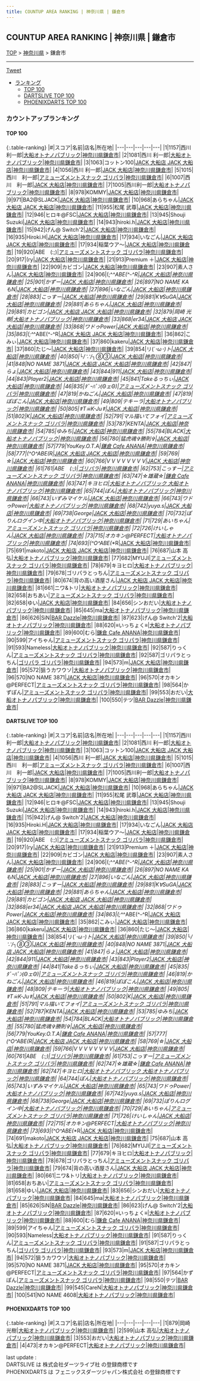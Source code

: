 ```yaml
---
title: COUNTUP AREA RANKING | 神奈川県 | 鎌倉市
---
```

## COUNTUP AREA RANKING | 神奈川県 | 鎌倉市

[TOP](/darts/rank/) > [神奈川県](/darts/rank/神奈川県/) > 鎌倉市

___

<a href="https://twitter.com/share?ref_src=twsrc%5Etfw" data-text="COUNTUP AREA RANKING | 神奈川県鎌倉市" class="twitter-share-button" data-hashtags="DARTSLIVE,PHOENIXDARTS,darts,ダーツ" data-show-count="false">Tweet</a>

* [ランキング](#カウントアップランキング)
    * [TOP 100](#top-100)
    * [DARTSLIVE TOP 100](#dartslive-top-100)
    * [PHOENIXDARTS TOP 100](#phoenixdarts-top-100)

### カウントアップランキング

#### TOP 100



{:.table-ranking}
|#|スコア|名前|店名|所在地|
|---|---|---|---|---|
|1|1157|<span class="rank-name-dl">西川　利一郎</span>|<a href="https://search.dartslive.com/jp/shop/f78ed53f098e84880d9b047a20a7ba1e">大船オトナノパブリック</a>|<a href="/darts/rank/神奈川県/鎌倉市">神奈川県鎌倉市</a>|
|2|1081|<span class="rank-name-dl">西川 利一郎</span>|<a href="https://search.dartslive.com/jp/shop/f78ed53f098e84880d9b047a20a7ba1e">大船オトナノパブリック</a>|<a href="/darts/rank/神奈川県/鎌倉市">神奈川県鎌倉市</a>|
|3|1063|<span class="rank-name-dl">コットン100</span>|<a href="https://search.dartslive.com/jp/shop/1d968eea04b1b2130d9b047a20a7ba1e">JACK 大船店 JACK 大船店</a>|<a href="/darts/rank/神奈川県/鎌倉市">神奈川県鎌倉市</a>|
|4|1056|<span class="rank-name-dl">西川 利一郎</span>|<a href="https://search.dartslive.com/jp/shop/1d968eea04b1b2130d9b047a20a7ba1e">JACK 大船店</a>|<a href="/darts/rank/神奈川県/鎌倉市">神奈川県鎌倉市</a>|
|5|1015|<span class="rank-name-dl">西川　利一郎</span>|<a href="https://search.dartslive.com/jp/shop/1075625f65abe94128032249b44395af">アミューズメントスナック ゴリパラ</a>|<a href="/darts/rank/神奈川県/鎌倉市">神奈川県鎌倉市</a>|
|6|1007|<span class="rank-name-dl">西川　利一郎</span>|<a href="https://search.dartslive.com/jp/shop/1d968eea04b1b2130d9b047a20a7ba1e">JACK 大船店</a>|<a href="/darts/rank/神奈川県/鎌倉市">神奈川県鎌倉市</a>|
|7|1005|<span class="rank-name-dl">西川利一郎</span>|<a href="https://search.dartslive.com/jp/shop/f78ed53f098e84880d9b047a20a7ba1e">大船オトナノパブリック</a>|<a href="/darts/rank/神奈川県/鎌倉市">神奈川県鎌倉市</a>|
|8|978|<span class="rank-name-dl">KOMMY</span>|<a href="https://search.dartslive.com/jp/shop/1d968eea04b1b2130d9b047a20a7ba1e">JACK 大船店</a>|<a href="/darts/rank/神奈川県/鎌倉市">神奈川県鎌倉市</a>|
|9|971|<span class="rank-name-dl">BA2@SLJACK</span>|<a href="https://search.dartslive.com/jp/shop/1d968eea04b1b2130d9b047a20a7ba1e">JACK 大船店</a>|<a href="/darts/rank/神奈川県/鎌倉市">神奈川県鎌倉市</a>|
|10|968|<span class="rank-name-dl">あらちゃん</span>|<a href="https://search.dartslive.com/jp/shop/1d968eea04b1b2130d9b047a20a7ba1e">JACK 大船店 JACK 大船店</a>|<a href="/darts/rank/神奈川県/鎌倉市">神奈川県鎌倉市</a>|
|11|955|<span class="rank-name-dl">松尾 武尊</span>|<a href="https://search.dartslive.com/jp/shop/1d968eea04b1b2130d9b047a20a7ba1e">JACK 大船店</a>|<a href="/darts/rank/神奈川県/鎌倉市">神奈川県鎌倉市</a>|
|12|946|<span class="rank-name-dl">ヒロキ@FSC</span>|<a href="https://search.dartslive.com/jp/shop/1d968eea04b1b2130d9b047a20a7ba1e">JACK 大船店</a>|<a href="/darts/rank/神奈川県/鎌倉市">神奈川県鎌倉市</a>|
|13|945|<span class="rank-name-dl">Shouji Suzuki</span>|<a href="https://search.dartslive.com/jp/shop/1d968eea04b1b2130d9b047a20a7ba1e">JACK 大船店</a>|<a href="/darts/rank/神奈川県/鎌倉市">神奈川県鎌倉市</a>|
|14|943|<span class="rank-name-dl">hiroki.h</span>|<a href="https://search.dartslive.com/jp/shop/1d968eea04b1b2130d9b047a20a7ba1e">JACK 大船店</a>|<a href="/darts/rank/神奈川県/鎌倉市">神奈川県鎌倉市</a>|
|15|942|<span class="rank-name-dl">げん@ Switch&#x27;2</span>|<a href="https://search.dartslive.com/jp/shop/1d968eea04b1b2130d9b047a20a7ba1e">JACK 大船店</a>|<a href="/darts/rank/神奈川県/鎌倉市">神奈川県鎌倉市</a>|
|16|935|<span class="rank-name-dl">Hiroki.H</span>|<a href="https://search.dartslive.com/jp/shop/1d968eea04b1b2130d9b047a20a7ba1e">JACK 大船店</a>|<a href="/darts/rank/神奈川県/鎌倉市">神奈川県鎌倉市</a>|
|17|934|<span class="rank-name-dl">いなごん</span>|<a href="https://search.dartslive.com/jp/shop/1d968eea04b1b2130d9b047a20a7ba1e">JACK 大船店 JACK 大船店</a>|<a href="/darts/rank/神奈川県/鎌倉市">神奈川県鎌倉市</a>|
|17|934|<span class="rank-name-dl">稲葉ウア〜</span>|<a href="https://search.dartslive.com/jp/shop/1d968eea04b1b2130d9b047a20a7ba1e">JACK 大船店</a>|<a href="/darts/rank/神奈川県/鎌倉市">神奈川県鎌倉市</a>|
|19|920|<span class="rank-name-dl">ABE　(:;)</span>|<a href="https://search.dartslive.com/jp/shop/1075625f65abe94128032249b44395af">アミューズメントスナック ゴリパラ</a>|<a href="/darts/rank/神奈川県/鎌倉市">神奈川県鎌倉市</a>|
|20|917|<span class="rank-name-dl">(ry</span>|<a href="https://search.dartslive.com/jp/shop/1d968eea04b1b2130d9b047a20a7ba1e">JACK 大船店</a>|<a href="/darts/rank/神奈川県/鎌倉市">神奈川県鎌倉市</a>|
|21|913|<span class="rank-name-dl">Premium ＋</span>|<a href="https://search.dartslive.com/jp/shop/1d968eea04b1b2130d9b047a20a7ba1e">JACK 大船店</a>|<a href="/darts/rank/神奈川県/鎌倉市">神奈川県鎌倉市</a>|
|22|909|<span class="rank-name-dl">カビゴン</span>|<a href="https://search.dartslive.com/jp/shop/1d968eea04b1b2130d9b047a20a7ba1e">JACK 大船店</a>|<a href="/darts/rank/神奈川県/鎌倉市">神奈川県鎌倉市</a>|
|23|907|<span class="rank-name-dl">素人さん</span>|<a href="https://search.dartslive.com/jp/shop/1d968eea04b1b2130d9b047a20a7ba1e">JACK 大船店</a>|<a href="/darts/rank/神奈川県/鎌倉市">神奈川県鎌倉市</a>|
|24|906|<span class="rank-name-dl">(;^_^ABE(^-^R</span>|<a href="https://search.dartslive.com/jp/shop/1d968eea04b1b2130d9b047a20a7ba1e">JACK 大船店</a>|<a href="/darts/rank/神奈川県/鎌倉市">神奈川県鎌倉市</a>|
|25|901|<span class="rank-name-dl">かずー</span>|<a href="https://search.dartslive.com/jp/shop/1d968eea04b1b2130d9b047a20a7ba1e">JACK 大船店</a>|<a href="/darts/rank/神奈川県/鎌倉市">神奈川県鎌倉市</a>|
|26|897|<span class="rank-name-dl">NO NAME KAもN</span>|<a href="https://search.dartslive.com/jp/shop/1d968eea04b1b2130d9b047a20a7ba1e">JACK 大船店</a>|<a href="/darts/rank/神奈川県/鎌倉市">神奈川県鎌倉市</a>|
|27|896|<span class="rank-name-dl">いなごん</span>|<a href="https://search.dartslive.com/jp/shop/1d968eea04b1b2130d9b047a20a7ba1e">JACK 大船店</a>|<a href="/darts/rank/神奈川県/鎌倉市">神奈川県鎌倉市</a>|
|28|883|<span class="rank-name-dl">こっすー</span>|<a href="https://search.dartslive.com/jp/shop/1d968eea04b1b2130d9b047a20a7ba1e">JACK 大船店</a>|<a href="/darts/rank/神奈川県/鎌倉市">神奈川県鎌倉市</a>|
|29|881|<span class="rank-name-dl">K∀SuGA</span>|<a href="https://search.dartslive.com/jp/shop/1d968eea04b1b2130d9b047a20a7ba1e">JACK 大船店</a>|<a href="/darts/rank/神奈川県/鎌倉市">神奈川県鎌倉市</a>|
|29|881|<span class="rank-name-dl">あらちゃん</span>|<a href="https://search.dartslive.com/jp/shop/1d968eea04b1b2130d9b047a20a7ba1e">JACK 大船店</a>|<a href="/darts/rank/神奈川県/鎌倉市">神奈川県鎌倉市</a>|
|29|881|<span class="rank-name-dl">カビゴン</span>|<a href="https://search.dartslive.com/jp/shop/1d968eea04b1b2130d9b047a20a7ba1e">JACK 大船店 JACK 大船店</a>|<a href="/darts/rank/神奈川県/鎌倉市">神奈川県鎌倉市</a>|
|32|879|<span class="rank-name-pd"><span class="pro-icon-pd"></span>岡崎 光樹</span>|<a href="https://vs.phoenixdarts.com/jp/shop/shopDetailInfo/s_82537?s_seq=82537">大船オトナノパブリック</a>|<a href="/darts/rank/神奈川県/鎌倉市">神奈川県鎌倉市</a>|
|33|868|<span class="rank-name-dl">er34</span>|<a href="https://search.dartslive.com/jp/shop/1d968eea04b1b2130d9b047a20a7ba1e">JACK 大船店 JACK 大船店</a>|<a href="/darts/rank/神奈川県/鎌倉市">神奈川県鎌倉市</a>|
|33|868|<span class="rank-name-dl">ワドゥPower</span>|<a href="https://search.dartslive.com/jp/shop/1d968eea04b1b2130d9b047a20a7ba1e">JACK 大船店</a>|<a href="/darts/rank/神奈川県/鎌倉市">神奈川県鎌倉市</a>|
|35|863|<span class="rank-name-dl">(;^_^ABE(^-^R</span>|<a href="https://search.dartslive.com/jp/shop/1d968eea04b1b2130d9b047a20a7ba1e">JACK 大船店 JACK 大船店</a>|<a href="/darts/rank/神奈川県/鎌倉市">神奈川県鎌倉市</a>|
|36|862|<span class="rank-name-dl">こみぃ</span>|<a href="https://search.dartslive.com/jp/shop/1d968eea04b1b2130d9b047a20a7ba1e">JACK 大船店</a>|<a href="/darts/rank/神奈川県/鎌倉市">神奈川県鎌倉市</a>|
|37|860|<span class="rank-name-dl">kakeru</span>|<a href="https://search.dartslive.com/jp/shop/1d968eea04b1b2130d9b047a20a7ba1e">JACK 大船店</a>|<a href="/darts/rank/神奈川県/鎌倉市">神奈川県鎌倉市</a>|
|37|860|<span class="rank-name-dl">たじ〜</span>|<a href="https://search.dartslive.com/jp/shop/1d968eea04b1b2130d9b047a20a7ba1e">JACK 大船店</a>|<a href="/darts/rank/神奈川県/鎌倉市">神奈川県鎌倉市</a>|
|39|854|<span class="rank-name-dl">リ(*´･ω･)ト</span>|<a href="https://search.dartslive.com/jp/shop/1d968eea04b1b2130d9b047a20a7ba1e">JACK 大船店</a>|<a href="/darts/rank/神奈川県/鎌倉市">神奈川県鎌倉市</a>|
|40|850|<span class="rank-name-dl">└/∵/┐⑧③</span>|<a href="https://search.dartslive.com/jp/shop/1d968eea04b1b2130d9b047a20a7ba1e">JACK 大船店</a>|<a href="/darts/rank/神奈川県/鎌倉市">神奈川県鎌倉市</a>|
|41|848|<span class="rank-name-dl">NO NAME 3871</span>|<a href="https://search.dartslive.com/jp/shop/1d968eea04b1b2130d9b047a20a7ba1e">JACK 大船店 JACK 大船店</a>|<a href="/darts/rank/神奈川県/鎌倉市">神奈川県鎌倉市</a>|
|42|847|<span class="rank-name-dl">らょ</span>|<a href="https://search.dartslive.com/jp/shop/1d968eea04b1b2130d9b047a20a7ba1e">JACK 大船店</a>|<a href="/darts/rank/神奈川県/鎌倉市">神奈川県鎌倉市</a>|
|43|844|<span class="rank-name-dl">911</span>|<a href="https://search.dartslive.com/jp/shop/1d968eea04b1b2130d9b047a20a7ba1e">JACK 大船店</a>|<a href="/darts/rank/神奈川県/鎌倉市">神奈川県鎌倉市</a>|
|44|843|<span class="rank-name-dl">Player2</span>|<a href="https://search.dartslive.com/jp/shop/1d968eea04b1b2130d9b047a20a7ba1e">JACK 大船店</a>|<a href="/darts/rank/神奈川県/鎌倉市">神奈川県鎌倉市</a>|
|45|841|<span class="rank-name-dl">Takeるっちぃ</span>|<a href="https://search.dartslive.com/jp/shop/1d968eea04b1b2130d9b047a20a7ba1e">JACK 大船店</a>|<a href="/darts/rank/神奈川県/鎌倉市">神奈川県鎌倉市</a>|
|46|835|<span class="rank-name-dl">ﾀﾞｰﾊﾟﾝ(*ΘェΘ*)</span>|<a href="https://search.dartslive.com/jp/shop/1075625f65abe94128032249b44395af">アミューズメントスナック ゴリパラ</a>|<a href="/darts/rank/神奈川県/鎌倉市">神奈川県鎌倉市</a>|
|47|819|<span class="rank-name-dl">かねごん</span>|<a href="https://search.dartslive.com/jp/shop/1d968eea04b1b2130d9b047a20a7ba1e">JACK 大船店</a>|<a href="/darts/rank/神奈川県/鎌倉市">神奈川県鎌倉市</a>|
|47|819|<span class="rank-name-dl">ぽぽこん</span>|<a href="https://search.dartslive.com/jp/shop/1d968eea04b1b2130d9b047a20a7ba1e">JACK 大船店</a>|<a href="/darts/rank/神奈川県/鎌倉市">神奈川県鎌倉市</a>|
|49|809|<span class="rank-name-dl">テキーラ</span>|<a href="https://search.dartslive.com/jp/shop/f78ed53f098e84880d9b047a20a7ba1e">大船オトナノパブリック</a>|<a href="/darts/rank/神奈川県/鎌倉市">神奈川県鎌倉市</a>|
|50|805|<span class="rank-name-dl">☤T☠K-Ju☤</span>|<a href="https://search.dartslive.com/jp/shop/1d968eea04b1b2130d9b047a20a7ba1e">JACK 大船店</a>|<a href="/darts/rank/神奈川県/鎌倉市">神奈川県鎌倉市</a>|
|51|802|<span class="rank-name-dl">K</span>|<a href="https://search.dartslive.com/jp/shop/1d968eea04b1b2130d9b047a20a7ba1e">JACK 大船店</a>|<a href="/darts/rank/神奈川県/鎌倉市">神奈川県鎌倉市</a>|
|52|791|<span class="rank-name-dl">マル描いてフォイ</span>|<a href="https://search.dartslive.com/jp/shop/1075625f65abe94128032249b44395af">アミューズメントスナック ゴリパラ</a>|<a href="/darts/rank/神奈川県/鎌倉市">神奈川県鎌倉市</a>|
|53|787|<span class="rank-name-dl">KENTA</span>|<a href="https://search.dartslive.com/jp/shop/1d968eea04b1b2130d9b047a20a7ba1e">JACK 大船店</a>|<a href="/darts/rank/神奈川県/鎌倉市">神奈川県鎌倉市</a>|
|54|785|<span class="rank-name-dl">ゆみち</span>|<a href="https://search.dartslive.com/jp/shop/1d968eea04b1b2130d9b047a20a7ba1e">JACK 大船店</a>|<a href="/darts/rank/神奈川県/鎌倉市">神奈川県鎌倉市</a>|
|55|784|<span class="rank-name-dl">BLACK</span>|<a href="https://search.dartslive.com/jp/shop/f78ed53f098e84880d9b047a20a7ba1e">大船オトナノパブリック</a>|<a href="/darts/rank/神奈川県/鎌倉市">神奈川県鎌倉市</a>|
|56|780|<span class="rank-name-dl">猛虎魂✞勝則✞</span>|<a href="https://search.dartslive.com/jp/shop/1d968eea04b1b2130d9b047a20a7ba1e">JACK 大船店</a>|<a href="/darts/rank/神奈川県/鎌倉市">神奈川県鎌倉市</a>|
|57|779|<span class="rank-name-dl">YouKey.O.T.A</span>|<a href="https://search.dartslive.com/jp/shop/e16e7a8f62a1fdbf0d9b047a20a7ba1e">鎌倉 Cafe ANANA</a>|<a href="/darts/rank/神奈川県/鎌倉市">神奈川県鎌倉市</a>|
|58|777|<span class="rank-name-dl">(^O^ABE(*_*R</span>|<a href="https://search.dartslive.com/jp/shop/1d968eea04b1b2130d9b047a20a7ba1e">JACK 大船店 JACK 大船店</a>|<a href="/darts/rank/神奈川県/鎌倉市">神奈川県鎌倉市</a>|
|59|769|<span class="rank-name-dl">☆</span>|<a href="https://search.dartslive.com/jp/shop/1d968eea04b1b2130d9b047a20a7ba1e">JACK 大船店</a>|<a href="/darts/rank/神奈川県/鎌倉市">神奈川県鎌倉市</a>|
|60|766|<span class="rank-name-dl">V V V V V V V V</span>|<a href="https://search.dartslive.com/jp/shop/1d968eea04b1b2130d9b047a20a7ba1e">JACK 大船店</a>|<a href="/darts/rank/神奈川県/鎌倉市">神奈川県鎌倉市</a>|
|61|761|<span class="rank-name-dl">ABE　(:;)</span>|<a href="https://search.dartslive.com/jp/shop/1075625f65abe94128032249b44395af">ゴリパラ</a>|<a href="/darts/rank/神奈川県/鎌倉市">神奈川県鎌倉市</a>|
|62|753|<span class="rank-name-dl">こっすー</span>|<a href="https://search.dartslive.com/jp/shop/1075625f65abe94128032249b44395af">アミューズメントスナック ゴリパラ</a>|<a href="/darts/rank/神奈川県/鎌倉市">神奈川県鎌倉市</a>|
|63|747|<span class="rank-name-dl">☆雄蔵☆</span>|<a href="https://search.dartslive.com/jp/shop/e16e7a8f62a1fdbf0d9b047a20a7ba1e">鎌倉 Cafe ANANA</a>|<a href="/darts/rank/神奈川県/鎌倉市">神奈川県鎌倉市</a>|
|63|747|<span class="rank-name-dl">キヨヒロ</span>|<a href="https://search.dartslive.com/jp/shop/f78ed53f098e84880d9b047a20a7ba1e">大船オトナノパブリック 大船オトナノパブリック</a>|<a href="/darts/rank/神奈川県/鎌倉市">神奈川県鎌倉市</a>|
|65|744|<span class="rank-name-dl">ぽん</span>|<a href="https://search.dartslive.com/jp/shop/f78ed53f098e84880d9b047a20a7ba1e">大船オトナノパブリック</a>|<a href="/darts/rank/神奈川県/鎌倉市">神奈川県鎌倉市</a>|
|66|743|<span class="rank-name-dl">いずみマイケル</span>|<a href="https://search.dartslive.com/jp/shop/1d968eea04b1b2130d9b047a20a7ba1e">JACK 大船店</a>|<a href="/darts/rank/神奈川県/鎌倉市">神奈川県鎌倉市</a>|
|66|743|<span class="rank-name-dl">ワドゥPower</span>|<a href="https://search.dartslive.com/jp/shop/f78ed53f098e84880d9b047a20a7ba1e">大船オトナノパブリック</a>|<a href="/darts/rank/神奈川県/鎌倉市">神奈川県鎌倉市</a>|
|68|742|<span class="rank-name-dl">yuya.s</span>|<a href="https://search.dartslive.com/jp/shop/1d968eea04b1b2130d9b047a20a7ba1e">JACK 大船店</a>|<a href="/darts/rank/神奈川県/鎌倉市">神奈川県鎌倉市</a>|
|69|738|<span class="rank-name-dl">George</span>|<a href="https://search.dartslive.com/jp/shop/1d968eea04b1b2130d9b047a20a7ba1e">JACK 大船店</a>|<a href="/darts/rank/神奈川県/鎌倉市">神奈川県鎌倉市</a>|
|70|732|<span class="rank-name-dl">ぽりんログイン中</span>|<a href="https://search.dartslive.com/jp/shop/f78ed53f098e84880d9b047a20a7ba1e">大船オトナノパブリック</a>|<a href="/darts/rank/神奈川県/鎌倉市">神奈川県鎌倉市</a>|
|71|729|<span class="rank-name-dl">あいちゃん</span>|<a href="https://search.dartslive.com/jp/shop/1075625f65abe94128032249b44395af">アミューズメントスナック ゴリパラ</a>|<a href="/darts/rank/神奈川県/鎌倉市">神奈川県鎌倉市</a>|
|72|726|<span class="rank-name-dl">けいしゃん</span>|<a href="https://search.dartslive.com/jp/shop/1d968eea04b1b2130d9b047a20a7ba1e">JACK 大船店</a>|<a href="/darts/rank/神奈川県/鎌倉市">神奈川県鎌倉市</a>|
|73|715|<span class="rank-name-dl">オカキン@PERFECT</span>|<a href="https://search.dartslive.com/jp/shop/f78ed53f098e84880d9b047a20a7ba1e">大船オトナノパブリック</a>|<a href="/darts/rank/神奈川県/鎌倉市">神奈川県鎌倉市</a>|
|74|693|<span class="rank-name-dl">(^O^ABE(*_*R</span>|<a href="https://search.dartslive.com/jp/shop/1d968eea04b1b2130d9b047a20a7ba1e">JACK 大船店</a>|<a href="/darts/rank/神奈川県/鎌倉市">神奈川県鎌倉市</a>|
|75|691|<span class="rank-name-dl">makoto</span>|<a href="https://search.dartslive.com/jp/shop/1d968eea04b1b2130d9b047a20a7ba1e">JACK 大船店 JACK 大船店</a>|<a href="/darts/rank/神奈川県/鎌倉市">神奈川県鎌倉市</a>|
|76|687|<span class="rank-name-dl">山本 高弘</span>|<a href="https://search.dartslive.com/jp/shop/f78ed53f098e84880d9b047a20a7ba1e">大船オトナノパブリック</a>|<a href="/darts/rank/神奈川県/鎌倉市">神奈川県鎌倉市</a>|
|77|682|<span class="rank-name-dl">MYUJI</span>|<a href="https://search.dartslive.com/jp/shop/1075625f65abe94128032249b44395af">アミューズメントスナック ゴリパラ</a>|<a href="/darts/rank/神奈川県/鎌倉市">神奈川県鎌倉市</a>|
|78|679|<span class="rank-name-dl">キヨヒロ</span>|<a href="https://search.dartslive.com/jp/shop/f78ed53f098e84880d9b047a20a7ba1e">大船オトナノパブリック</a>|<a href="/darts/rank/神奈川県/鎌倉市">神奈川県鎌倉市</a>|
|79|678|<span class="rank-name-dl">ゴリパラとっちん</span>|<a href="https://search.dartslive.com/jp/shop/1075625f65abe94128032249b44395af">アミューズメントスナック ゴリパラ</a>|<a href="/darts/rank/神奈川県/鎌倉市">神奈川県鎌倉市</a>|
|80|674|<span class="rank-name-dl">背の高い酒屋さん</span>|<a href="https://search.dartslive.com/jp/shop/1d968eea04b1b2130d9b047a20a7ba1e">JACK 大船店 JACK 大船店</a>|<a href="/darts/rank/神奈川県/鎌倉市">神奈川県鎌倉市</a>|
|81|661|<span class="rank-name-dl">ニワ&amp;トリ</span>|<a href="https://search.dartslive.com/jp/shop/f78ed53f098e84880d9b047a20a7ba1e">大船オトナノパブリック</a>|<a href="/darts/rank/神奈川県/鎌倉市">神奈川県鎌倉市</a>|
|82|658|<span class="rank-name-dl">おちあい</span>|<a href="https://search.dartslive.com/jp/shop/1075625f65abe94128032249b44395af">アミューズメントスナック ゴリパラ</a>|<a href="/darts/rank/神奈川県/鎌倉市">神奈川県鎌倉市</a>|
|82|658|<span class="rank-name-dl">ゆい</span>|<a href="https://search.dartslive.com/jp/shop/1d968eea04b1b2130d9b047a20a7ba1e">JACK 大船店</a>|<a href="/darts/rank/神奈川県/鎌倉市">神奈川県鎌倉市</a>|
|84|656|<span class="rank-name-dl">シンおだい</span>|<a href="https://search.dartslive.com/jp/shop/f78ed53f098e84880d9b047a20a7ba1e">大船オトナノパブリック</a>|<a href="/darts/rank/神奈川県/鎌倉市">神奈川県鎌倉市</a>|
|85|645|<span class="rank-name-dl">ma</span>|<a href="https://search.dartslive.com/jp/shop/f78ed53f098e84880d9b047a20a7ba1e">大船オトナノパブリック</a>|<a href="/darts/rank/神奈川県/鎌倉市">神奈川県鎌倉市</a>|
|86|626|<span class="rank-name-dl">SiN</span>|<a href="https://search.dartslive.com/jp/shop/914b2f4db1574b630d9b047a20a7ba1e">BAR Dazzle</a>|<a href="/darts/rank/神奈川県/鎌倉市">神奈川県鎌倉市</a>|
|87|623|<span class="rank-name-dl">げん@ Switch&#x27;2</span>|<a href="https://search.dartslive.com/jp/shop/f78ed53f098e84880d9b047a20a7ba1e">大船オトナノパブリック</a>|<a href="/darts/rank/神奈川県/鎌倉市">神奈川県鎌倉市</a>|
|88|620|<span class="rank-name-dl">≡いっちょく≡</span>|<a href="https://search.dartslive.com/jp/shop/f78ed53f098e84880d9b047a20a7ba1e">大船オトナノパブリック</a>|<a href="/darts/rank/神奈川県/鎌倉市">神奈川県鎌倉市</a>|
|89|600|<span class="rank-name-dl">むら</span>|<a href="https://search.dartslive.com/jp/shop/e16e7a8f62a1fdbf0d9b047a20a7ba1e">鎌倉 Cafe ANANA</a>|<a href="/darts/rank/神奈川県/鎌倉市">神奈川県鎌倉市</a>|
|90|599|<span class="rank-name-dl">アイちゃん</span>|<a href="https://search.dartslive.com/jp/shop/1075625f65abe94128032249b44395af">アミューズメントスナック ゴリパラ</a>|<a href="/darts/rank/神奈川県/鎌倉市">神奈川県鎌倉市</a>|
|91|593|<span class="rank-name-dl">Nameless</span>|<a href="https://search.dartslive.com/jp/shop/f78ed53f098e84880d9b047a20a7ba1e">大船オトナノパブリック</a>|<a href="/darts/rank/神奈川県/鎌倉市">神奈川県鎌倉市</a>|
|92|587|<span class="rank-name-dl">りっくん</span>|<a href="https://search.dartslive.com/jp/shop/1075625f65abe94128032249b44395af">アミューズメントスナック ゴリパラ</a>|<a href="/darts/rank/神奈川県/鎌倉市">神奈川県鎌倉市</a>|
|92|587|<span class="rank-name-dl">ゴリパラとっちん</span>|<a href="https://search.dartslive.com/jp/shop/1075625f65abe94128032249b44395af">ゴリパラ ゴリパラ</a>|<a href="/darts/rank/神奈川県/鎌倉市">神奈川県鎌倉市</a>|
|94|573|<span class="rank-name-dl">m</span>|<a href="https://search.dartslive.com/jp/shop/1d968eea04b1b2130d9b047a20a7ba1e">JACK 大船店</a>|<a href="/darts/rank/神奈川県/鎌倉市">神奈川県鎌倉市</a>|
|95|572|<span class="rank-name-dl">狙うカワウソ</span>|<a href="https://search.dartslive.com/jp/shop/f78ed53f098e84880d9b047a20a7ba1e">大船オトナノパブリック</a>|<a href="/darts/rank/神奈川県/鎌倉市">神奈川県鎌倉市</a>|
|96|570|<span class="rank-name-dl">NO NAME 3871</span>|<a href="https://search.dartslive.com/jp/shop/1d968eea04b1b2130d9b047a20a7ba1e">JACK 大船店</a>|<a href="/darts/rank/神奈川県/鎌倉市">神奈川県鎌倉市</a>|
|96|570|<span class="rank-name-dl">オカキン@PERFECT</span>|<a href="https://search.dartslive.com/jp/shop/1075625f65abe94128032249b44395af">アミューズメントスナック ゴリパラ</a>|<a href="/darts/rank/神奈川県/鎌倉市">神奈川県鎌倉市</a>|
|98|564|<span class="rank-name-dl">かずぽん</span>|<a href="https://search.dartslive.com/jp/shop/1075625f65abe94128032249b44395af">アミューズメントスナック ゴリパラ</a>|<a href="/darts/rank/神奈川県/鎌倉市">神奈川県鎌倉市</a>|
|99|553|<span class="rank-name-pd">おだい</span>|<a href="https://vs.phoenixdarts.com/jp/shop/shopDetailInfo/s_82537?s_seq=82537">大船オトナノパブリック</a>|<a href="/darts/rank/神奈川県/鎌倉市">神奈川県鎌倉市</a>|
|100|550|<span class="rank-name-dl">テツ</span>|<a href="https://search.dartslive.com/jp/shop/914b2f4db1574b630d9b047a20a7ba1e">BAR Dazzle</a>|<a href="/darts/rank/神奈川県/鎌倉市">神奈川県鎌倉市</a>|


#### DARTSLIVE TOP 100



{:.table-ranking}
|#|スコア|名前|店名|所在地|
|---|---|---|---|---|
|1|1157|<span class="rank-name-dl">西川　利一郎</span>|<a href="https://search.dartslive.com/jp/shop/f78ed53f098e84880d9b047a20a7ba1e">大船オトナノパブリック</a>|<a href="/darts/rank/神奈川県/鎌倉市">神奈川県鎌倉市</a>|
|2|1081|<span class="rank-name-dl">西川 利一郎</span>|<a href="https://search.dartslive.com/jp/shop/f78ed53f098e84880d9b047a20a7ba1e">大船オトナノパブリック</a>|<a href="/darts/rank/神奈川県/鎌倉市">神奈川県鎌倉市</a>|
|3|1063|<span class="rank-name-dl">コットン100</span>|<a href="https://search.dartslive.com/jp/shop/1d968eea04b1b2130d9b047a20a7ba1e">JACK 大船店 JACK 大船店</a>|<a href="/darts/rank/神奈川県/鎌倉市">神奈川県鎌倉市</a>|
|4|1056|<span class="rank-name-dl">西川 利一郎</span>|<a href="https://search.dartslive.com/jp/shop/1d968eea04b1b2130d9b047a20a7ba1e">JACK 大船店</a>|<a href="/darts/rank/神奈川県/鎌倉市">神奈川県鎌倉市</a>|
|5|1015|<span class="rank-name-dl">西川　利一郎</span>|<a href="https://search.dartslive.com/jp/shop/1075625f65abe94128032249b44395af">アミューズメントスナック ゴリパラ</a>|<a href="/darts/rank/神奈川県/鎌倉市">神奈川県鎌倉市</a>|
|6|1007|<span class="rank-name-dl">西川　利一郎</span>|<a href="https://search.dartslive.com/jp/shop/1d968eea04b1b2130d9b047a20a7ba1e">JACK 大船店</a>|<a href="/darts/rank/神奈川県/鎌倉市">神奈川県鎌倉市</a>|
|7|1005|<span class="rank-name-dl">西川利一郎</span>|<a href="https://search.dartslive.com/jp/shop/f78ed53f098e84880d9b047a20a7ba1e">大船オトナノパブリック</a>|<a href="/darts/rank/神奈川県/鎌倉市">神奈川県鎌倉市</a>|
|8|978|<span class="rank-name-dl">KOMMY</span>|<a href="https://search.dartslive.com/jp/shop/1d968eea04b1b2130d9b047a20a7ba1e">JACK 大船店</a>|<a href="/darts/rank/神奈川県/鎌倉市">神奈川県鎌倉市</a>|
|9|971|<span class="rank-name-dl">BA2@SLJACK</span>|<a href="https://search.dartslive.com/jp/shop/1d968eea04b1b2130d9b047a20a7ba1e">JACK 大船店</a>|<a href="/darts/rank/神奈川県/鎌倉市">神奈川県鎌倉市</a>|
|10|968|<span class="rank-name-dl">あらちゃん</span>|<a href="https://search.dartslive.com/jp/shop/1d968eea04b1b2130d9b047a20a7ba1e">JACK 大船店 JACK 大船店</a>|<a href="/darts/rank/神奈川県/鎌倉市">神奈川県鎌倉市</a>|
|11|955|<span class="rank-name-dl">松尾 武尊</span>|<a href="https://search.dartslive.com/jp/shop/1d968eea04b1b2130d9b047a20a7ba1e">JACK 大船店</a>|<a href="/darts/rank/神奈川県/鎌倉市">神奈川県鎌倉市</a>|
|12|946|<span class="rank-name-dl">ヒロキ@FSC</span>|<a href="https://search.dartslive.com/jp/shop/1d968eea04b1b2130d9b047a20a7ba1e">JACK 大船店</a>|<a href="/darts/rank/神奈川県/鎌倉市">神奈川県鎌倉市</a>|
|13|945|<span class="rank-name-dl">Shouji Suzuki</span>|<a href="https://search.dartslive.com/jp/shop/1d968eea04b1b2130d9b047a20a7ba1e">JACK 大船店</a>|<a href="/darts/rank/神奈川県/鎌倉市">神奈川県鎌倉市</a>|
|14|943|<span class="rank-name-dl">hiroki.h</span>|<a href="https://search.dartslive.com/jp/shop/1d968eea04b1b2130d9b047a20a7ba1e">JACK 大船店</a>|<a href="/darts/rank/神奈川県/鎌倉市">神奈川県鎌倉市</a>|
|15|942|<span class="rank-name-dl">げん@ Switch&#x27;2</span>|<a href="https://search.dartslive.com/jp/shop/1d968eea04b1b2130d9b047a20a7ba1e">JACK 大船店</a>|<a href="/darts/rank/神奈川県/鎌倉市">神奈川県鎌倉市</a>|
|16|935|<span class="rank-name-dl">Hiroki.H</span>|<a href="https://search.dartslive.com/jp/shop/1d968eea04b1b2130d9b047a20a7ba1e">JACK 大船店</a>|<a href="/darts/rank/神奈川県/鎌倉市">神奈川県鎌倉市</a>|
|17|934|<span class="rank-name-dl">いなごん</span>|<a href="https://search.dartslive.com/jp/shop/1d968eea04b1b2130d9b047a20a7ba1e">JACK 大船店 JACK 大船店</a>|<a href="/darts/rank/神奈川県/鎌倉市">神奈川県鎌倉市</a>|
|17|934|<span class="rank-name-dl">稲葉ウア〜</span>|<a href="https://search.dartslive.com/jp/shop/1d968eea04b1b2130d9b047a20a7ba1e">JACK 大船店</a>|<a href="/darts/rank/神奈川県/鎌倉市">神奈川県鎌倉市</a>|
|19|920|<span class="rank-name-dl">ABE　(:;)</span>|<a href="https://search.dartslive.com/jp/shop/1075625f65abe94128032249b44395af">アミューズメントスナック ゴリパラ</a>|<a href="/darts/rank/神奈川県/鎌倉市">神奈川県鎌倉市</a>|
|20|917|<span class="rank-name-dl">(ry</span>|<a href="https://search.dartslive.com/jp/shop/1d968eea04b1b2130d9b047a20a7ba1e">JACK 大船店</a>|<a href="/darts/rank/神奈川県/鎌倉市">神奈川県鎌倉市</a>|
|21|913|<span class="rank-name-dl">Premium ＋</span>|<a href="https://search.dartslive.com/jp/shop/1d968eea04b1b2130d9b047a20a7ba1e">JACK 大船店</a>|<a href="/darts/rank/神奈川県/鎌倉市">神奈川県鎌倉市</a>|
|22|909|<span class="rank-name-dl">カビゴン</span>|<a href="https://search.dartslive.com/jp/shop/1d968eea04b1b2130d9b047a20a7ba1e">JACK 大船店</a>|<a href="/darts/rank/神奈川県/鎌倉市">神奈川県鎌倉市</a>|
|23|907|<span class="rank-name-dl">素人さん</span>|<a href="https://search.dartslive.com/jp/shop/1d968eea04b1b2130d9b047a20a7ba1e">JACK 大船店</a>|<a href="/darts/rank/神奈川県/鎌倉市">神奈川県鎌倉市</a>|
|24|906|<span class="rank-name-dl">(;^_^ABE(^-^R</span>|<a href="https://search.dartslive.com/jp/shop/1d968eea04b1b2130d9b047a20a7ba1e">JACK 大船店</a>|<a href="/darts/rank/神奈川県/鎌倉市">神奈川県鎌倉市</a>|
|25|901|<span class="rank-name-dl">かずー</span>|<a href="https://search.dartslive.com/jp/shop/1d968eea04b1b2130d9b047a20a7ba1e">JACK 大船店</a>|<a href="/darts/rank/神奈川県/鎌倉市">神奈川県鎌倉市</a>|
|26|897|<span class="rank-name-dl">NO NAME KAもN</span>|<a href="https://search.dartslive.com/jp/shop/1d968eea04b1b2130d9b047a20a7ba1e">JACK 大船店</a>|<a href="/darts/rank/神奈川県/鎌倉市">神奈川県鎌倉市</a>|
|27|896|<span class="rank-name-dl">いなごん</span>|<a href="https://search.dartslive.com/jp/shop/1d968eea04b1b2130d9b047a20a7ba1e">JACK 大船店</a>|<a href="/darts/rank/神奈川県/鎌倉市">神奈川県鎌倉市</a>|
|28|883|<span class="rank-name-dl">こっすー</span>|<a href="https://search.dartslive.com/jp/shop/1d968eea04b1b2130d9b047a20a7ba1e">JACK 大船店</a>|<a href="/darts/rank/神奈川県/鎌倉市">神奈川県鎌倉市</a>|
|29|881|<span class="rank-name-dl">K∀SuGA</span>|<a href="https://search.dartslive.com/jp/shop/1d968eea04b1b2130d9b047a20a7ba1e">JACK 大船店</a>|<a href="/darts/rank/神奈川県/鎌倉市">神奈川県鎌倉市</a>|
|29|881|<span class="rank-name-dl">あらちゃん</span>|<a href="https://search.dartslive.com/jp/shop/1d968eea04b1b2130d9b047a20a7ba1e">JACK 大船店</a>|<a href="/darts/rank/神奈川県/鎌倉市">神奈川県鎌倉市</a>|
|29|881|<span class="rank-name-dl">カビゴン</span>|<a href="https://search.dartslive.com/jp/shop/1d968eea04b1b2130d9b047a20a7ba1e">JACK 大船店 JACK 大船店</a>|<a href="/darts/rank/神奈川県/鎌倉市">神奈川県鎌倉市</a>|
|32|868|<span class="rank-name-dl">er34</span>|<a href="https://search.dartslive.com/jp/shop/1d968eea04b1b2130d9b047a20a7ba1e">JACK 大船店 JACK 大船店</a>|<a href="/darts/rank/神奈川県/鎌倉市">神奈川県鎌倉市</a>|
|32|868|<span class="rank-name-dl">ワドゥPower</span>|<a href="https://search.dartslive.com/jp/shop/1d968eea04b1b2130d9b047a20a7ba1e">JACK 大船店</a>|<a href="/darts/rank/神奈川県/鎌倉市">神奈川県鎌倉市</a>|
|34|863|<span class="rank-name-dl">(;^_^ABE(^-^R</span>|<a href="https://search.dartslive.com/jp/shop/1d968eea04b1b2130d9b047a20a7ba1e">JACK 大船店 JACK 大船店</a>|<a href="/darts/rank/神奈川県/鎌倉市">神奈川県鎌倉市</a>|
|35|862|<span class="rank-name-dl">こみぃ</span>|<a href="https://search.dartslive.com/jp/shop/1d968eea04b1b2130d9b047a20a7ba1e">JACK 大船店</a>|<a href="/darts/rank/神奈川県/鎌倉市">神奈川県鎌倉市</a>|
|36|860|<span class="rank-name-dl">kakeru</span>|<a href="https://search.dartslive.com/jp/shop/1d968eea04b1b2130d9b047a20a7ba1e">JACK 大船店</a>|<a href="/darts/rank/神奈川県/鎌倉市">神奈川県鎌倉市</a>|
|36|860|<span class="rank-name-dl">たじ〜</span>|<a href="https://search.dartslive.com/jp/shop/1d968eea04b1b2130d9b047a20a7ba1e">JACK 大船店</a>|<a href="/darts/rank/神奈川県/鎌倉市">神奈川県鎌倉市</a>|
|38|854|<span class="rank-name-dl">リ(*´･ω･)ト</span>|<a href="https://search.dartslive.com/jp/shop/1d968eea04b1b2130d9b047a20a7ba1e">JACK 大船店</a>|<a href="/darts/rank/神奈川県/鎌倉市">神奈川県鎌倉市</a>|
|39|850|<span class="rank-name-dl">└/∵/┐⑧③</span>|<a href="https://search.dartslive.com/jp/shop/1d968eea04b1b2130d9b047a20a7ba1e">JACK 大船店</a>|<a href="/darts/rank/神奈川県/鎌倉市">神奈川県鎌倉市</a>|
|40|848|<span class="rank-name-dl">NO NAME 3871</span>|<a href="https://search.dartslive.com/jp/shop/1d968eea04b1b2130d9b047a20a7ba1e">JACK 大船店 JACK 大船店</a>|<a href="/darts/rank/神奈川県/鎌倉市">神奈川県鎌倉市</a>|
|41|847|<span class="rank-name-dl">らょ</span>|<a href="https://search.dartslive.com/jp/shop/1d968eea04b1b2130d9b047a20a7ba1e">JACK 大船店</a>|<a href="/darts/rank/神奈川県/鎌倉市">神奈川県鎌倉市</a>|
|42|844|<span class="rank-name-dl">911</span>|<a href="https://search.dartslive.com/jp/shop/1d968eea04b1b2130d9b047a20a7ba1e">JACK 大船店</a>|<a href="/darts/rank/神奈川県/鎌倉市">神奈川県鎌倉市</a>|
|43|843|<span class="rank-name-dl">Player2</span>|<a href="https://search.dartslive.com/jp/shop/1d968eea04b1b2130d9b047a20a7ba1e">JACK 大船店</a>|<a href="/darts/rank/神奈川県/鎌倉市">神奈川県鎌倉市</a>|
|44|841|<span class="rank-name-dl">Takeるっちぃ</span>|<a href="https://search.dartslive.com/jp/shop/1d968eea04b1b2130d9b047a20a7ba1e">JACK 大船店</a>|<a href="/darts/rank/神奈川県/鎌倉市">神奈川県鎌倉市</a>|
|45|835|<span class="rank-name-dl">ﾀﾞｰﾊﾟﾝ(*ΘェΘ*)</span>|<a href="https://search.dartslive.com/jp/shop/1075625f65abe94128032249b44395af">アミューズメントスナック ゴリパラ</a>|<a href="/darts/rank/神奈川県/鎌倉市">神奈川県鎌倉市</a>|
|46|819|<span class="rank-name-dl">かねごん</span>|<a href="https://search.dartslive.com/jp/shop/1d968eea04b1b2130d9b047a20a7ba1e">JACK 大船店</a>|<a href="/darts/rank/神奈川県/鎌倉市">神奈川県鎌倉市</a>|
|46|819|<span class="rank-name-dl">ぽぽこん</span>|<a href="https://search.dartslive.com/jp/shop/1d968eea04b1b2130d9b047a20a7ba1e">JACK 大船店</a>|<a href="/darts/rank/神奈川県/鎌倉市">神奈川県鎌倉市</a>|
|48|809|<span class="rank-name-dl">テキーラ</span>|<a href="https://search.dartslive.com/jp/shop/f78ed53f098e84880d9b047a20a7ba1e">大船オトナノパブリック</a>|<a href="/darts/rank/神奈川県/鎌倉市">神奈川県鎌倉市</a>|
|49|805|<span class="rank-name-dl">☤T☠K-Ju☤</span>|<a href="https://search.dartslive.com/jp/shop/1d968eea04b1b2130d9b047a20a7ba1e">JACK 大船店</a>|<a href="/darts/rank/神奈川県/鎌倉市">神奈川県鎌倉市</a>|
|50|802|<span class="rank-name-dl">K</span>|<a href="https://search.dartslive.com/jp/shop/1d968eea04b1b2130d9b047a20a7ba1e">JACK 大船店</a>|<a href="/darts/rank/神奈川県/鎌倉市">神奈川県鎌倉市</a>|
|51|791|<span class="rank-name-dl">マル描いてフォイ</span>|<a href="https://search.dartslive.com/jp/shop/1075625f65abe94128032249b44395af">アミューズメントスナック ゴリパラ</a>|<a href="/darts/rank/神奈川県/鎌倉市">神奈川県鎌倉市</a>|
|52|787|<span class="rank-name-dl">KENTA</span>|<a href="https://search.dartslive.com/jp/shop/1d968eea04b1b2130d9b047a20a7ba1e">JACK 大船店</a>|<a href="/darts/rank/神奈川県/鎌倉市">神奈川県鎌倉市</a>|
|53|785|<span class="rank-name-dl">ゆみち</span>|<a href="https://search.dartslive.com/jp/shop/1d968eea04b1b2130d9b047a20a7ba1e">JACK 大船店</a>|<a href="/darts/rank/神奈川県/鎌倉市">神奈川県鎌倉市</a>|
|54|784|<span class="rank-name-dl">BLACK</span>|<a href="https://search.dartslive.com/jp/shop/f78ed53f098e84880d9b047a20a7ba1e">大船オトナノパブリック</a>|<a href="/darts/rank/神奈川県/鎌倉市">神奈川県鎌倉市</a>|
|55|780|<span class="rank-name-dl">猛虎魂✞勝則✞</span>|<a href="https://search.dartslive.com/jp/shop/1d968eea04b1b2130d9b047a20a7ba1e">JACK 大船店</a>|<a href="/darts/rank/神奈川県/鎌倉市">神奈川県鎌倉市</a>|
|56|779|<span class="rank-name-dl">YouKey.O.T.A</span>|<a href="https://search.dartslive.com/jp/shop/e16e7a8f62a1fdbf0d9b047a20a7ba1e">鎌倉 Cafe ANANA</a>|<a href="/darts/rank/神奈川県/鎌倉市">神奈川県鎌倉市</a>|
|57|777|<span class="rank-name-dl">(^O^ABE(*_*R</span>|<a href="https://search.dartslive.com/jp/shop/1d968eea04b1b2130d9b047a20a7ba1e">JACK 大船店 JACK 大船店</a>|<a href="/darts/rank/神奈川県/鎌倉市">神奈川県鎌倉市</a>|
|58|769|<span class="rank-name-dl">☆</span>|<a href="https://search.dartslive.com/jp/shop/1d968eea04b1b2130d9b047a20a7ba1e">JACK 大船店</a>|<a href="/darts/rank/神奈川県/鎌倉市">神奈川県鎌倉市</a>|
|59|766|<span class="rank-name-dl">V V V V V V V V</span>|<a href="https://search.dartslive.com/jp/shop/1d968eea04b1b2130d9b047a20a7ba1e">JACK 大船店</a>|<a href="/darts/rank/神奈川県/鎌倉市">神奈川県鎌倉市</a>|
|60|761|<span class="rank-name-dl">ABE　(:;)</span>|<a href="https://search.dartslive.com/jp/shop/1075625f65abe94128032249b44395af">ゴリパラ</a>|<a href="/darts/rank/神奈川県/鎌倉市">神奈川県鎌倉市</a>|
|61|753|<span class="rank-name-dl">こっすー</span>|<a href="https://search.dartslive.com/jp/shop/1075625f65abe94128032249b44395af">アミューズメントスナック ゴリパラ</a>|<a href="/darts/rank/神奈川県/鎌倉市">神奈川県鎌倉市</a>|
|62|747|<span class="rank-name-dl">☆雄蔵☆</span>|<a href="https://search.dartslive.com/jp/shop/e16e7a8f62a1fdbf0d9b047a20a7ba1e">鎌倉 Cafe ANANA</a>|<a href="/darts/rank/神奈川県/鎌倉市">神奈川県鎌倉市</a>|
|62|747|<span class="rank-name-dl">キヨヒロ</span>|<a href="https://search.dartslive.com/jp/shop/f78ed53f098e84880d9b047a20a7ba1e">大船オトナノパブリック 大船オトナノパブリック</a>|<a href="/darts/rank/神奈川県/鎌倉市">神奈川県鎌倉市</a>|
|64|744|<span class="rank-name-dl">ぽん</span>|<a href="https://search.dartslive.com/jp/shop/f78ed53f098e84880d9b047a20a7ba1e">大船オトナノパブリック</a>|<a href="/darts/rank/神奈川県/鎌倉市">神奈川県鎌倉市</a>|
|65|743|<span class="rank-name-dl">いずみマイケル</span>|<a href="https://search.dartslive.com/jp/shop/1d968eea04b1b2130d9b047a20a7ba1e">JACK 大船店</a>|<a href="/darts/rank/神奈川県/鎌倉市">神奈川県鎌倉市</a>|
|65|743|<span class="rank-name-dl">ワドゥPower</span>|<a href="https://search.dartslive.com/jp/shop/f78ed53f098e84880d9b047a20a7ba1e">大船オトナノパブリック</a>|<a href="/darts/rank/神奈川県/鎌倉市">神奈川県鎌倉市</a>|
|67|742|<span class="rank-name-dl">yuya.s</span>|<a href="https://search.dartslive.com/jp/shop/1d968eea04b1b2130d9b047a20a7ba1e">JACK 大船店</a>|<a href="/darts/rank/神奈川県/鎌倉市">神奈川県鎌倉市</a>|
|68|738|<span class="rank-name-dl">George</span>|<a href="https://search.dartslive.com/jp/shop/1d968eea04b1b2130d9b047a20a7ba1e">JACK 大船店</a>|<a href="/darts/rank/神奈川県/鎌倉市">神奈川県鎌倉市</a>|
|69|732|<span class="rank-name-dl">ぽりんログイン中</span>|<a href="https://search.dartslive.com/jp/shop/f78ed53f098e84880d9b047a20a7ba1e">大船オトナノパブリック</a>|<a href="/darts/rank/神奈川県/鎌倉市">神奈川県鎌倉市</a>|
|70|729|<span class="rank-name-dl">あいちゃん</span>|<a href="https://search.dartslive.com/jp/shop/1075625f65abe94128032249b44395af">アミューズメントスナック ゴリパラ</a>|<a href="/darts/rank/神奈川県/鎌倉市">神奈川県鎌倉市</a>|
|71|726|<span class="rank-name-dl">けいしゃん</span>|<a href="https://search.dartslive.com/jp/shop/1d968eea04b1b2130d9b047a20a7ba1e">JACK 大船店</a>|<a href="/darts/rank/神奈川県/鎌倉市">神奈川県鎌倉市</a>|
|72|715|<span class="rank-name-dl">オカキン@PERFECT</span>|<a href="https://search.dartslive.com/jp/shop/f78ed53f098e84880d9b047a20a7ba1e">大船オトナノパブリック</a>|<a href="/darts/rank/神奈川県/鎌倉市">神奈川県鎌倉市</a>|
|73|693|<span class="rank-name-dl">(^O^ABE(*_*R</span>|<a href="https://search.dartslive.com/jp/shop/1d968eea04b1b2130d9b047a20a7ba1e">JACK 大船店</a>|<a href="/darts/rank/神奈川県/鎌倉市">神奈川県鎌倉市</a>|
|74|691|<span class="rank-name-dl">makoto</span>|<a href="https://search.dartslive.com/jp/shop/1d968eea04b1b2130d9b047a20a7ba1e">JACK 大船店 JACK 大船店</a>|<a href="/darts/rank/神奈川県/鎌倉市">神奈川県鎌倉市</a>|
|75|687|<span class="rank-name-dl">山本 高弘</span>|<a href="https://search.dartslive.com/jp/shop/f78ed53f098e84880d9b047a20a7ba1e">大船オトナノパブリック</a>|<a href="/darts/rank/神奈川県/鎌倉市">神奈川県鎌倉市</a>|
|76|682|<span class="rank-name-dl">MYUJI</span>|<a href="https://search.dartslive.com/jp/shop/1075625f65abe94128032249b44395af">アミューズメントスナック ゴリパラ</a>|<a href="/darts/rank/神奈川県/鎌倉市">神奈川県鎌倉市</a>|
|77|679|<span class="rank-name-dl">キヨヒロ</span>|<a href="https://search.dartslive.com/jp/shop/f78ed53f098e84880d9b047a20a7ba1e">大船オトナノパブリック</a>|<a href="/darts/rank/神奈川県/鎌倉市">神奈川県鎌倉市</a>|
|78|678|<span class="rank-name-dl">ゴリパラとっちん</span>|<a href="https://search.dartslive.com/jp/shop/1075625f65abe94128032249b44395af">アミューズメントスナック ゴリパラ</a>|<a href="/darts/rank/神奈川県/鎌倉市">神奈川県鎌倉市</a>|
|79|674|<span class="rank-name-dl">背の高い酒屋さん</span>|<a href="https://search.dartslive.com/jp/shop/1d968eea04b1b2130d9b047a20a7ba1e">JACK 大船店 JACK 大船店</a>|<a href="/darts/rank/神奈川県/鎌倉市">神奈川県鎌倉市</a>|
|80|661|<span class="rank-name-dl">ニワ&amp;トリ</span>|<a href="https://search.dartslive.com/jp/shop/f78ed53f098e84880d9b047a20a7ba1e">大船オトナノパブリック</a>|<a href="/darts/rank/神奈川県/鎌倉市">神奈川県鎌倉市</a>|
|81|658|<span class="rank-name-dl">おちあい</span>|<a href="https://search.dartslive.com/jp/shop/1075625f65abe94128032249b44395af">アミューズメントスナック ゴリパラ</a>|<a href="/darts/rank/神奈川県/鎌倉市">神奈川県鎌倉市</a>|
|81|658|<span class="rank-name-dl">ゆい</span>|<a href="https://search.dartslive.com/jp/shop/1d968eea04b1b2130d9b047a20a7ba1e">JACK 大船店</a>|<a href="/darts/rank/神奈川県/鎌倉市">神奈川県鎌倉市</a>|
|83|656|<span class="rank-name-dl">シンおだい</span>|<a href="https://search.dartslive.com/jp/shop/f78ed53f098e84880d9b047a20a7ba1e">大船オトナノパブリック</a>|<a href="/darts/rank/神奈川県/鎌倉市">神奈川県鎌倉市</a>|
|84|645|<span class="rank-name-dl">ma</span>|<a href="https://search.dartslive.com/jp/shop/f78ed53f098e84880d9b047a20a7ba1e">大船オトナノパブリック</a>|<a href="/darts/rank/神奈川県/鎌倉市">神奈川県鎌倉市</a>|
|85|626|<span class="rank-name-dl">SiN</span>|<a href="https://search.dartslive.com/jp/shop/914b2f4db1574b630d9b047a20a7ba1e">BAR Dazzle</a>|<a href="/darts/rank/神奈川県/鎌倉市">神奈川県鎌倉市</a>|
|86|623|<span class="rank-name-dl">げん@ Switch&#x27;2</span>|<a href="https://search.dartslive.com/jp/shop/f78ed53f098e84880d9b047a20a7ba1e">大船オトナノパブリック</a>|<a href="/darts/rank/神奈川県/鎌倉市">神奈川県鎌倉市</a>|
|87|620|<span class="rank-name-dl">≡いっちょく≡</span>|<a href="https://search.dartslive.com/jp/shop/f78ed53f098e84880d9b047a20a7ba1e">大船オトナノパブリック</a>|<a href="/darts/rank/神奈川県/鎌倉市">神奈川県鎌倉市</a>|
|88|600|<span class="rank-name-dl">むら</span>|<a href="https://search.dartslive.com/jp/shop/e16e7a8f62a1fdbf0d9b047a20a7ba1e">鎌倉 Cafe ANANA</a>|<a href="/darts/rank/神奈川県/鎌倉市">神奈川県鎌倉市</a>|
|89|599|<span class="rank-name-dl">アイちゃん</span>|<a href="https://search.dartslive.com/jp/shop/1075625f65abe94128032249b44395af">アミューズメントスナック ゴリパラ</a>|<a href="/darts/rank/神奈川県/鎌倉市">神奈川県鎌倉市</a>|
|90|593|<span class="rank-name-dl">Nameless</span>|<a href="https://search.dartslive.com/jp/shop/f78ed53f098e84880d9b047a20a7ba1e">大船オトナノパブリック</a>|<a href="/darts/rank/神奈川県/鎌倉市">神奈川県鎌倉市</a>|
|91|587|<span class="rank-name-dl">りっくん</span>|<a href="https://search.dartslive.com/jp/shop/1075625f65abe94128032249b44395af">アミューズメントスナック ゴリパラ</a>|<a href="/darts/rank/神奈川県/鎌倉市">神奈川県鎌倉市</a>|
|91|587|<span class="rank-name-dl">ゴリパラとっちん</span>|<a href="https://search.dartslive.com/jp/shop/1075625f65abe94128032249b44395af">ゴリパラ ゴリパラ</a>|<a href="/darts/rank/神奈川県/鎌倉市">神奈川県鎌倉市</a>|
|93|573|<span class="rank-name-dl">m</span>|<a href="https://search.dartslive.com/jp/shop/1d968eea04b1b2130d9b047a20a7ba1e">JACK 大船店</a>|<a href="/darts/rank/神奈川県/鎌倉市">神奈川県鎌倉市</a>|
|94|572|<span class="rank-name-dl">狙うカワウソ</span>|<a href="https://search.dartslive.com/jp/shop/f78ed53f098e84880d9b047a20a7ba1e">大船オトナノパブリック</a>|<a href="/darts/rank/神奈川県/鎌倉市">神奈川県鎌倉市</a>|
|95|570|<span class="rank-name-dl">NO NAME 3871</span>|<a href="https://search.dartslive.com/jp/shop/1d968eea04b1b2130d9b047a20a7ba1e">JACK 大船店</a>|<a href="/darts/rank/神奈川県/鎌倉市">神奈川県鎌倉市</a>|
|95|570|<span class="rank-name-dl">オカキン@PERFECT</span>|<a href="https://search.dartslive.com/jp/shop/1075625f65abe94128032249b44395af">アミューズメントスナック ゴリパラ</a>|<a href="/darts/rank/神奈川県/鎌倉市">神奈川県鎌倉市</a>|
|97|564|<span class="rank-name-dl">かずぽん</span>|<a href="https://search.dartslive.com/jp/shop/1075625f65abe94128032249b44395af">アミューズメントスナック ゴリパラ</a>|<a href="/darts/rank/神奈川県/鎌倉市">神奈川県鎌倉市</a>|
|98|550|<span class="rank-name-dl">テツ</span>|<a href="https://search.dartslive.com/jp/shop/914b2f4db1574b630d9b047a20a7ba1e">BAR Dazzle</a>|<a href="/darts/rank/神奈川県/鎌倉市">神奈川県鎌倉市</a>|
|99|545|<span class="rank-name-dl">CareN</span>|<a href="https://search.dartslive.com/jp/shop/f78ed53f098e84880d9b047a20a7ba1e">大船オトナノパブリック</a>|<a href="/darts/rank/神奈川県/鎌倉市">神奈川県鎌倉市</a>|
|100|541|<span class="rank-name-dl">NO NAME 4608</span>|<a href="https://search.dartslive.com/jp/shop/f78ed53f098e84880d9b047a20a7ba1e">大船オトナノパブリック</a>|<a href="/darts/rank/神奈川県/鎌倉市">神奈川県鎌倉市</a>|


#### PHOENIXDARTS TOP 100



{:.table-ranking}
|#|スコア|名前|店名|所在地|
|---|---|---|---|---|
|1|879|<span class="rank-name-pd"><span class="pro-icon-pd"></span>岡崎 光樹</span>|<a href="https://vs.phoenixdarts.com/jp/shop/shopDetailInfo/s_82537?s_seq=82537">大船オトナノパブリック</a>|<a href="/darts/rank/神奈川県/鎌倉市">神奈川県鎌倉市</a>|
|2|599|<span class="rank-name-pd">山本 高弘</span>|<a href="https://vs.phoenixdarts.com/jp/shop/shopDetailInfo/s_82537?s_seq=82537">大船オトナノパブリック</a>|<a href="/darts/rank/神奈川県/鎌倉市">神奈川県鎌倉市</a>|
|3|553|<span class="rank-name-pd">おだい</span>|<a href="https://vs.phoenixdarts.com/jp/shop/shopDetailInfo/s_82537?s_seq=82537">大船オトナノパブリック</a>|<a href="/darts/rank/神奈川県/鎌倉市">神奈川県鎌倉市</a>|
|4|473|<span class="rank-name-pd">オカキン@PERFECT</span>|<a href="https://vs.phoenixdarts.com/jp/shop/shopDetailInfo/s_82537?s_seq=82537">大船オトナノパブリック</a>|<a href="/darts/rank/神奈川県/鎌倉市">神奈川県鎌倉市</a>|


<div class="footer border-top border-gray-light mt-5 pt-3 text-right text-gray">
    last update : <span style="font-weight: italic" id="foot_last_modified"></span><br />
    DARTSLIVE は 株式会社ダーツライブ社 の登録商標です<br />
    PHOENIXDARTS は フェニックスダーツジャパン株式会社 の登録商標です<br />
</div>

<script src="https://cdnjs.cloudflare.com/ajax/libs/jquery.tablesorter/2.31.3/js/jquery.tablesorter.min.js" integrity="sha512-qzgd5cYSZcosqpzpn7zF2ZId8f/8CHmFKZ8j7mU4OUXTNRd5g+ZHBPsgKEwoqxCtdQvExE5LprwwPAgoicguNg==" crossorigin="anonymous" referrerpolicy="no-referrer"></script>
<link rel="stylesheet" href="https://cdnjs.cloudflare.com/ajax/libs/jquery.tablesorter/2.31.3/css/theme.default.min.css" integrity="sha512-wghhOJkjQX0Lh3NSWvNKeZ0ZpNn+SPVXX1Qyc9OCaogADktxrBiBdKGDoqVUOyhStvMBmJQ8ZdMHiR3wuEq8+w==" crossorigin="anonymous" referrerpolicy="no-referrer" />
<script>
$(function() {
    $(".table-ranking").tablesorter({sortList:[[0, 0]]});
    $("#foot_last_modified").text(formatDate(new Date(document.lastModified), 'yyyy-MM-dd HH:mm:ss'));
});
</script>

<script async src="https://platform.twitter.com/widgets.js" charset="utf-8"></script>